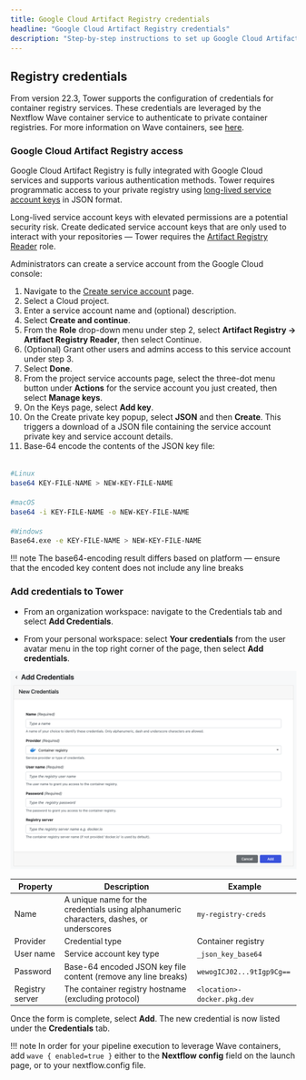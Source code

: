 ```yaml
---
title: Google Cloud Artifact Registry credentials
headline: "Google Cloud Artifact Registry credentials"
description: "Step-by-step instructions to set up Google Cloud Artifact Registry credentials in Nextflow Tower."
---
```


## Registry credentials

From version 22.3, Tower supports the configuration of credentials for container registry services. These credentials are leveraged by the Nextflow Wave container service to authenticate to private container registries. For more information on Wave containers, see [here](https://www.nextflow.io/docs/latest/wave.html).

### Google Cloud Artifact Registry access

Google Cloud Artifact Registry is fully integrated with Google Cloud services and supports various authentication methods. Tower requires programmatic access to your private registry using [long-lived service account keys](https://cloud.google.com/artifact-registry/docs/docker/authentication#json-key) in JSON format.

Long-lived service account keys with elevated permissions are a potential security risk. Create dedicated service account keys that are only used to interact with your repositories — Tower requires the [Artifact Registry Reader](https://cloud.google.com/artifact-registry/docs/access-control#permissions) role.

Administrators can create a service account from the Google Cloud console:

1. Navigate to the [Create service account](https://console.cloud.google.com/projectselector/iam-admin/serviceaccounts/create?walkthrough_id=iam--create-service-account) page.
2. Select a Cloud project.
3. Enter a service account name and (optional) description.
4. Select **Create and continue**.
5. From the **Role** drop-down menu under step 2, select **Artifact Registry -> Artifact Registry Reader**, then select Continue.
6. (Optional) Grant other users and admins access to this service account under step 3.
7. Select **Done**.
8. From the project service accounts page, select the three-dot menu button under **Actions** for the service account you just created, then select **Manage keys**.
9. On the Keys page, select **Add key**.
10. On the Create private key popup, select **JSON** and then **Create**. This triggers a download of a JSON file containing the service account private key and service account details.
11. Base-64 encode the contents of the JSON key file:

```bash

#Linux
base64 KEY-FILE-NAME > NEW-KEY-FILE-NAME

#macOS
base64 -i KEY-FILE-NAME -o NEW-KEY-FILE-NAME

#Windows
Base64.exe -e KEY-FILE-NAME > NEW-KEY-FILE-NAME

```

<!-- prettier-ignore -->
!!! note
    The base64-encoding result differs based on platform — ensure that the encoded key content does not include any line breaks

### Add credentials to Tower

- From an organization workspace: navigate to the Credentials tab and select **Add Credentials**.

- From your personal workspace: select **Your credentials** from the user avatar menu in the top right corner of the page, then select **Add credentials**.

![](_images/container_registry_credentials_blank.png)

| Property        | Description                                                                             | Example                     |
| --------------- | --------------------------------------------------------------------------------------- | --------------------------- |
| Name            | A unique name for the credentials using alphanumeric characters, dashes, or underscores | `my-registry-creds`         |
| Provider        | Credential type                                                                         | Container registry          |
| User name       | Service account key type                                                                | `_json_key_base64`          |
| Password        | Base-64 encoded JSON key file content (remove any line breaks)                          | `wewogICJ02...9tIgp9Cg==`   |
| Registry server | The container registry hostname (excluding protocol)                                    | `<location>-docker.pkg.dev` |

Once the form is complete, select **Add**. The new credential is now listed under the **Credentials** tab.

<!-- prettier-ignore -->
!!! note
    In order for your pipeline execution to leverage Wave containers, add `wave { enabled=true }` either to the **Nextflow config** field on the launch page, or to your nextflow.config file.
